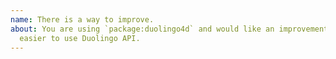 ```yaml
---
name: There is a way to improve.
about: You are using `package:duolingo4d` and would like an improvement make it
  easier to use Duolingo API.
---
```


<!--
  Please describe the feature you'd like to see us implement along with a use
  case.
-->
